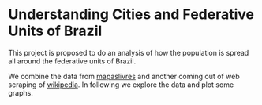 
# Understanding Cities and Federative Units of Brazil

This project is proposed to do an analysis of how the population is spread all around the federative units of Brazil.

We combine the data from [mapaslivres](https://github.com/mapaslivres) and another coming out of web scraping of 
[wikipedia](https://pt.wikipedia.org/wiki/Lista_de_munic%C3%ADpios_brasileiros_por_%C3%A1rea_decrescente). In following
we explore the data and plot some graphs.



